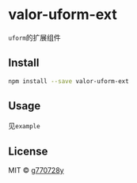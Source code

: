 # valor-uform-ext

`uform`的扩展组件

## Install

```bash
npm install --save valor-uform-ext
```

## Usage

见`example`

## License

MIT © [g770728y](https://github.com/g770728y)
